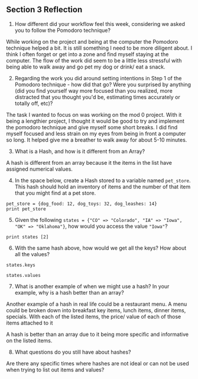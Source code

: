## Section 3 Reflection

1. How different did your workflow feel this week, considering we asked you to follow the Pomodoro technique?

While working on the project and being at the computer the Pomodoro technique helped a bit. It is still something I need to be more diligent about. I think I often forget or get into a zone and find myself staying at the computer.
The flow of the work did seem to be a little less stressful with being able to walk away and go pet my dog or drink/ eat a snack.

2. Regarding the work you did around setting intentions in Step 1 of the Pomodoro technique - how did that go? Were you surprised by anything (did you find yourself way more focused than you realized, more distracted that you thought you'd be, estimating times accurately or totally off, etc)?

The task I wanted to focus on was working on the mod 0 project. With it being a lengthier project, I thought it would be good to try and implement the pomodoro technique and give myself some short breaks. I did find myself focused and less strain on my eyes from being in front a computer so long. It helped give me a breather to walk away for about 5-10 minutes.

3. What is a Hash, and how is it different from an Array?

A hash is different from an array because it the items in the list have assigned numerical values.

4. In the space below, create a Hash stored to a variable named `pet_store`.  This hash should hold an inventory of items and the number of that item that you might find at a pet store.

```
pet_store = {dog_food: 12, dog_toys: 32, dog_leashes: 14}
print pet_store
```


5. Given the following `states = {"CO" => "Colorado", "IA" => "Iowa", "OK" => "Oklahoma"}`, how would you access the value `"Iowa"`?
```
print states [2]
```
6. With the same hash above, how would we get all the keys?  How about all the values?

```
states.keys

states.values
```
7. What is another example of when we might use a hash?  In your example, why is a hash better than an array?

Another example of a hash in real life could be a restaurant menu.
A menu could be broken down into breakfast key items, lunch items, dinner items, specials. With each of the listed items, the price/ value of each of those items attached to it

A hash is better than an array due to it being more specific and informative on the listed items.

8. What questions do you still have about hashes?

Are there any specific times where hashes are not ideal or can not be used when trying to list out items and values?
